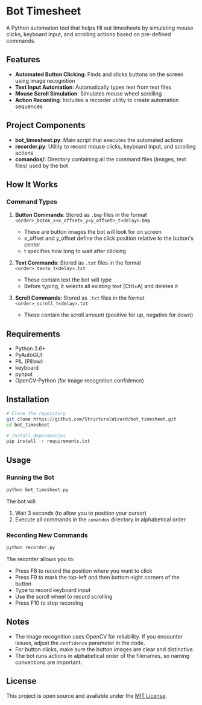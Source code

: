 # Bot Timesheet

A Python automation tool that helps fill out timesheets by simulating mouse clicks, keyboard input, and scrolling actions based on pre-defined commands.

## Features

- **Automated Button Clicking**: Finds and clicks buttons on the screen using image recognition
- **Text Input Automation**: Automatically types text from text files
- **Mouse Scroll Simulation**: Simulates mouse wheel scrolling
- **Action Recording**: Includes a recorder utility to create automation sequences

## Project Components

- **bot_timesheet.py**: Main script that executes the automated actions
- **recorder.py**: Utility to record mouse clicks, keyboard input, and scrolling actions
- **comandos/**: Directory containing all the command files (images, text files) used by the bot

## How It Works

### Command Types

1. **Button Commands**: Stored as `.bmp` files in the format `<order>_boton_x<x_offset>_y<y_offset>_t<delay>.bmp`
   - These are button images the bot will look for on screen
   - x_offset and y_offset define the click position relative to the button's center
   - t<delay> specifies how long to wait after clicking

2. **Text Commands**: Stored as `.txt` files in the format `<order>_texto_t<delay>.txt`
   - These contain text the bot will type
   - Before typing, it selects all existing text (Ctrl+A) and deletes it

3. **Scroll Commands**: Stored as `.txt` files in the format `<order>_scroll_t<delay>.txt`
   - These contain the scroll amount (positive for up, negative for down)

## Requirements

- Python 3.6+
- PyAutoGUI
- PIL (Pillow)
- keyboard
- pynput
- OpenCV-Python (for image recognition confidence)

## Installation

```bash
# Clone the repository
git clone https://github.com/StructuralWizard/bot_timesheet.git
cd bot_timesheet

# Install dependencies
pip install -r requirements.txt
```

## Usage

### Running the Bot

```bash
python bot_timesheet.py
```

The bot will:
1. Wait 3 seconds (to allow you to position your cursor)
2. Execute all commands in the `comandos` directory in alphabetical order

### Recording New Commands

```bash
python recorder.py
```

The recorder allows you to:
- Press F8 to record the position where you want to click
- Press F9 to mark the top-left and then bottom-right corners of the button
- Type to record keyboard input
- Use the scroll wheel to record scrolling
- Press F10 to stop recording

## Notes

- The image recognition uses OpenCV for reliability. If you encounter issues, adjust the `confidence` parameter in the code.
- For button clicks, make sure the button images are clear and distinctive.
- The bot runs actions in alphabetical order of the filenames, so naming conventions are important.

## License

This project is open source and available under the [MIT License](LICENSE).
